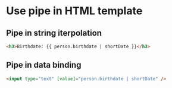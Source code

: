 # Use pipe in HTML template

## Pipe in string iterpolation

```html
<h3>Birthdate: {{ person.birthdate | shortDate }}</h3>
```

## Pipe in data binding

```html
<input type="text" [value]="person.birthdate | shortDate" />
```